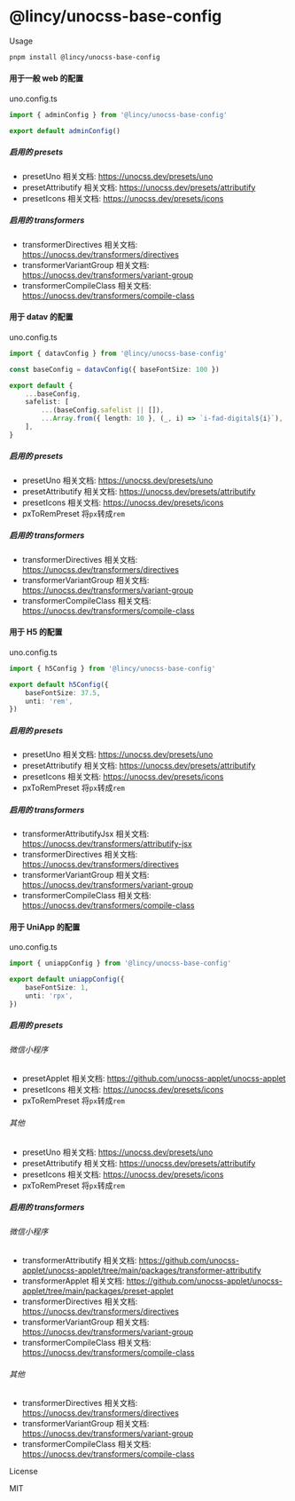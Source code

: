 # @lincy/unocss-base-config

Usage

```bash
pnpm install @lincy/unocss-base-config
```

#### 用于一般 web 的配置

uno.config.ts
```ts
import { adminConfig } from '@lincy/unocss-base-config'

export default adminConfig()
```
##### 启用的 presets
- presetUno
  相关文档: https://unocss.dev/presets/uno
- presetAttributify
  相关文档: https://unocss.dev/presets/attributify
- presetIcons
  相关文档: https://unocss.dev/presets/icons

##### 启用的 transformers
- transformerDirectives
  相关文档: https://unocss.dev/transformers/directives
- transformerVariantGroup
  相关文档: https://unocss.dev/transformers/variant-group
- transformerCompileClass
  相关文档: https://unocss.dev/transformers/compile-class

#### 用于 datav 的配置

uno.config.ts
```ts
import { datavConfig } from '@lincy/unocss-base-config'

const baseConfig = datavConfig({ baseFontSize: 100 })

export default {
    ...baseConfig,
    safelist: [
        ...(baseConfig.safelist || []),
        ...Array.from({ length: 10 }, (_, i) => `i-fad-digital${i}`),
    ],
}
```
##### 启用的 presets
- presetUno
  相关文档: https://unocss.dev/presets/uno
- presetAttributify
  相关文档: https://unocss.dev/presets/attributify
- presetIcons
  相关文档: https://unocss.dev/presets/icons
- pxToRemPreset
  将`px`转成`rem`

##### 启用的 transformers
- transformerDirectives
  相关文档: https://unocss.dev/transformers/directives
- transformerVariantGroup
  相关文档: https://unocss.dev/transformers/variant-group
- transformerCompileClass
  相关文档: https://unocss.dev/transformers/compile-class

#### 用于 H5 的配置

uno.config.ts
```ts
import { h5Config } from '@lincy/unocss-base-config'

export default h5Config({
    baseFontSize: 37.5,
    unti: 'rem',
})
```
##### 启用的 presets
- presetUno
  相关文档: https://unocss.dev/presets/uno
- presetAttributify
  相关文档: https://unocss.dev/presets/attributify
- presetIcons
  相关文档: https://unocss.dev/presets/icons
- pxToRemPreset
  将`px`转成`rem`

##### 启用的 transformers
- transformerAttributifyJsx
  相关文档: https://unocss.dev/transformers/attributify-jsx
- transformerDirectives
  相关文档: https://unocss.dev/transformers/directives
- transformerVariantGroup
  相关文档: https://unocss.dev/transformers/variant-group
- transformerCompileClass
  相关文档: https://unocss.dev/transformers/compile-class

#### 用于 UniApp 的配置

uno.config.ts
```ts
import { uniappConfig } from '@lincy/unocss-base-config'

export default uniappConfig({
    baseFontSize: 1,
    unti: 'rpx',
})
```
##### 启用的 presets

###### 微信小程序
- presetApplet
  相关文档: https://github.com/unocss-applet/unocss-applet
- presetIcons
  相关文档: https://unocss.dev/presets/icons
- pxToRemPreset
  将`px`转成`rem`

###### 其他
- presetUno
  相关文档: https://unocss.dev/presets/uno
- presetAttributify
  相关文档: https://unocss.dev/presets/attributify
- presetIcons
  相关文档: https://unocss.dev/presets/icons
- pxToRemPreset
  将`px`转成`rem`

##### 启用的 transformers

###### 微信小程序
- transformerAttributify
  相关文档: https://github.com/unocss-applet/unocss-applet/tree/main/packages/transformer-attributify
- transformerApplet
  相关文档: https://github.com/unocss-applet/unocss-applet/tree/main/packages/preset-applet
- transformerDirectives
  相关文档: https://unocss.dev/transformers/directives
- transformerVariantGroup
  相关文档: https://unocss.dev/transformers/variant-group
- transformerCompileClass
  相关文档: https://unocss.dev/transformers/compile-class

###### 其他
- transformerDirectives
  相关文档: https://unocss.dev/transformers/directives
- transformerVariantGroup
  相关文档: https://unocss.dev/transformers/variant-group
- transformerCompileClass
  相关文档: https://unocss.dev/transformers/compile-class

License

MIT
